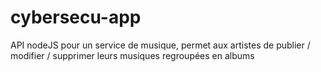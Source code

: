 # cybersecu-app
API nodeJS pour un service de musique, permet aux artistes de publier / modifier / supprimer leurs musiques regroupées en albums
